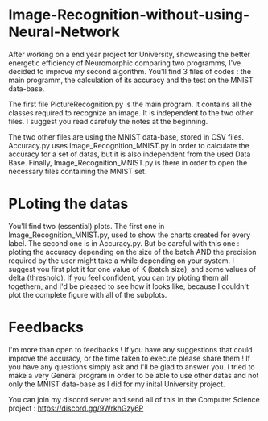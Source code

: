 # Image-Recognition-without-using-Neural-Network
After working on a end year project for University, showcasing the better energetic efficiency of Neuromorphic comparing two programms, I've decided to improve my second algorithm. You'll find 3 files of codes : the main programm, the calculation of its accuracy and the test on the MNIST data-base.


The first file PictureRecognition.py is the main program. It contains all the classes required to recognize an image. It is independent to the two other files. I suggest you read carefuly the notes at the beginning.

The two other files are using the MNIST data-base, stored in CSV files. Accuracy.py uses Image_Recognition_MNIST.py in order to calculate the accuracy for a set of datas, but it is also independent from the used Data Base. Finally, Image_Recognition_MNIST.py is there in order to open the necessary files containing the MNIST set. 

# PLoting the datas 
You'll find two (essential) plots. The first one in Image_Recognition_MNIST.py, used to show the charts created for every label. The second one is in Accuracy.py. But be careful with this one : ploting the accuracy depending on the size of the batch AND the precision required by the user might take a while depending on your system. I suggest you first plot it for one value of K (batch size), and some values of delta (threshold). If you feel confident, you can try ploting them all togethern, and I'd be pleased to see how it looks like, because I couldn't plot the complete figure with all of the subplots.

# Feedbacks
I'm more than open to feedbacks ! If you have any suggestions that could improve the accuracy, or the time taken to execute please share them ! If you have any questions simply ask and I'll be glad to answer you. I tried to make a very General program in order to be able to use other datas and not only the MNIST data-base as I did for my inital University project.

You can join my discord server and send all of this in the Computer Science project : https://discord.gg/9WrkhGzy6P
